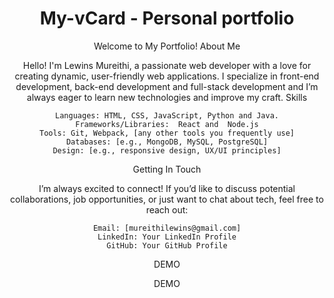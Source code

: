 <div align="center">

# My-vCard - Personal portfolio
Welcome to My Portfolio!
About Me

Hello! I'm Lewins Mureithi, a passionate web developer with a love for creating dynamic, user-friendly web applications. I specialize in front-end development, back-end development and full-stack development and I’m always eager to learn new technologies and improve my craft.
Skills

    Languages: HTML, CSS, JavaScript, Python and Java.
    Frameworks/Libraries:  React and  Node.js
    Tools: Git, Webpack, [any other tools you frequently use]
    Databases: [e.g., MongoDB, MySQL, PostgreSQL]
    Design: [e.g., responsive design, UX/UI principles]

Getting In Touch

I’m always excited to connect! If you’d like to discuss potential collaborations, job opportunities, or just want to chat about tech, feel free to reach out:

    Email: [mureithilewins@gmail.com]
    LinkedIn: Your LinkedIn Profile
    GitHub: Your GitHub Profile

DEMO
<div href = "https://king-luiz.github.io/Current-Portfolio/">DEMO 
